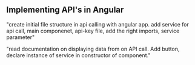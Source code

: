 ## Implementing API's in Angular

"create initial file structure in api calling with angular app. add service for api call, main componenet, api-key file, add the right imports, service parameter"

"read documentation on displaying data from on API call. Add button, declare instance of service in constructor of component."
